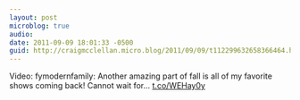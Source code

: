 ```yaml
---
layout: post
microblog: true
audio: 
date: 2011-09-09 18:01:33 -0500
guid: http://craigmcclellan.micro.blog/2011/09/09/t112299632658366464.html
---
```

Video: fymodernfamily: Another amazing part of fall is all of my favorite shows coming back! Cannot wait for... [t.co/WEHay0y](http://t.co/WEHay0y)
